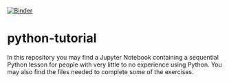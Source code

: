 [![Binder](https://mybinder.org/badge_logo.svg)](https://mybinder.org/v2/gh/ruivarandas/python-tutorial-test/master?filepath=.%2Fnotebook%2FCategories%2FOther%2Fpython_tutorial_custom.ipynb)

# python-tutorial
In this repository you may find a Jupyter Notebook containing a sequential Python lesson for people with very little to no experience using Python. You may also find the files needed to complete some of the exercises.
